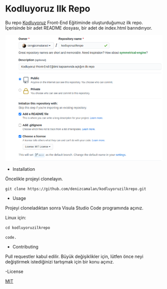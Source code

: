 # Kodluyoruz Ilk Repo

Bu repo [Kodluyoruz](https://www.kodluyoruz.org/) Front-End Eğitiminde oluşturduğumuz ilk repo. İçerisinde bir adet README dosyası, bir adet de index.html barındırıyor.

![Kodluyoruz Logo](https://raw.githubusercontent.com/Kodluyoruz/taskforce/main/git/odev1/figures/github.png)

- Installation

Öncelikle projeyi clonelayın. 

`git clone https://github.com/denizcamalan/kodluyoruzilkrepo.git`

- Usage
 
 Projeyi cloneladıktan sonra Visula Studio Code programında açınız.

 Linux için:

`cd kodluyoruzilkrepo`

`code.`

- Contributing 

Pull requestler kabul edilir. Büyük değişiklikler için, lütfen önce neyi değiştirmek 
istediğinizi tartışmak için bir konu açınız.

-License

[MIT](https://opensource.org/licenses/MIT)
